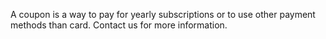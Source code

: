 A coupon is a way to pay for yearly subscriptions or to use other payment methods than card. Contact us for more information.
